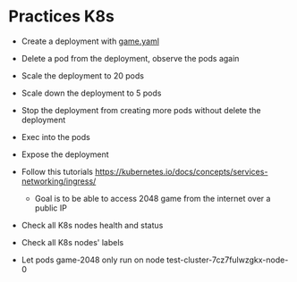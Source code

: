 # Practices K8s

* Create a deployment with [game.yaml](k8s_manifests/game.yaml)
* Delete a pod from the deployment, observe the pods again
* Scale the deployment to 20 pods
* Scale down the deployment to 5 pods
* Stop the deployment from creating more pods without delete the deployment
* Exec into the pods
* Expose the deployment
* Follow this tutorials https://kubernetes.io/docs/concepts/services-networking/ingress/
  * Goal is to be able to access 2048 game from the internet over a public IP

* Check all K8s nodes health and status
* Check all K8s nodes' labels
* Let pods game-2048 only run on node test-cluster-7cz7fulwzgkx-node-0
